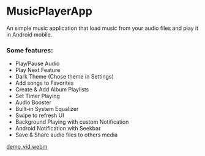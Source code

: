 
# MusicPlayerApp

An simple music application that load music from your audio files and play it in Android mobile.

### Some features:
- Play/Pause Audio
- Play Next Feature
- Dark Theme (Chose theme in Settings)
- Add songs to Favorites
- Create & Add Album Playlists
- Set Timer Playing
- Audio Booster
- Built-in System Equalizer
- Swipe to refresh UI
- Background Playing with custom Notification
- Android Notification with Seekbar
- Save & Share audio files to others media
  



[demo_vid.webm](https://github.com/Viet281101/MusicPlayerVirap/assets/77735678/9bffe5b7-6ba3-46ca-bedf-9a8ec5d2886a)
